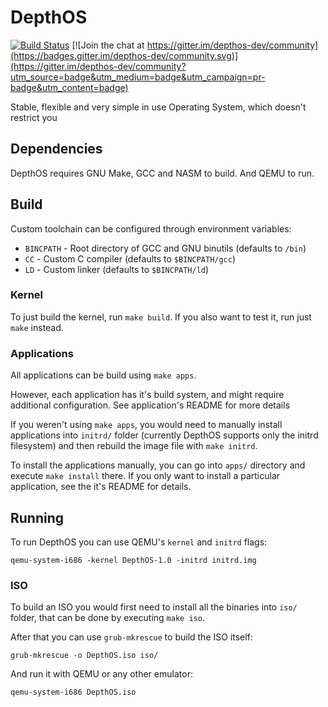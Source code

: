 # DepthOS
[![Build Status](https://github.com/FedorLap2006/DepthOS/actions/workflows/kernel.yml/badge.svg)](https://github.com/FedorLap2006/DepthOS/actions/workflows/kernel.yml)
[![Join the chat at https://gitter.im/depthos-dev/community](https://badges.gitter.im/depthos-dev/community.svg)](https://gitter.im/depthos-dev/community?utm_source=badge&utm_medium=badge&utm_campaign=pr-badge&utm_content=badge)



Stable, flexible and very simple in use Operating System, which doesn't restrict you

## Dependencies
DepthOS requires GNU Make, GCC and NASM to build. And QEMU to run.

## Build
Custom toolchain can be configured through environment variables:
- `BINCPATH` - Root directory of GCC and GNU binutils (defaults to `/bin`)
- `CC` - Custom C compiler (defaults to `$BINCPATH/gcc`)
- `LD` - Custom linker (defaults to `$BINCPATH/ld`)

### Kernel
To just build the kernel, run `make build`. If you also want to test it, run just `make` instead.

### Applications
All applications can be build using `make apps`.

However, each application has it's build system, and might require additional configuration. See application's README for more details

If you weren't using `make apps`, you would need to manually install applications into `initrd/` folder (currently DepthOS supports only the initrd filesystem) and then rebuild the image file with `make initrd`.

To install the applications manually, you can go into `apps/` directory and execute `make install` there. If you only want to install a particular application, see the it's README for details.
## Running

To run DepthOS you can use QEMU's `kernel` and `initrd` flags:
```
qemu-system-i686 -kernel DepthOS-1.0 -initrd initrd.img
```
### ISO
To build an ISO you would first need to install all the binaries into `iso/` folder, that can be done by executing `make iso`.

After that you can use `grub-mkrescue` to build the ISO itself:
```
grub-mkrescue -o DepthOS.iso iso/
```
And run it with QEMU or any other emulator:
```
qemu-system-i686 DepthOS.iso
```

